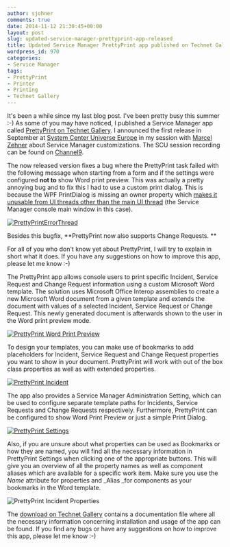 ```yaml
---
author: sjohner
comments: true
date: 2014-11-12 21:30:45+00:00
layout: post
slug: updated-service-manager-prettyprint-app-released
title: Updated Service Manager PrettyPrint app published on Technet Gallery
wordpress_id: 970
categories:
- Service Manager
tags:
- PrettyPrint
- Printer
- Printing
- Technet Gallery
---
```


It's been a while since my last blog post. I've been pretty busy this summer :-) As some of you may have noticed, I published a Service Manager app called [PrettyPrint on Technet Gallery](https://gallery.technet.microsoft.com/Service-Manager-PrettyPrint-0e1808b1). I announced the first release in September at [System Center Universe Europe](http://www.systemcenteruniverse.ch/) in my session with [Marcel Zehner](http://twitter.com/marcelzehner) about Service Manager customizations. The SCU session recording can be found on [Channel9](http://channel9.msdn.com/Series/SCUE2014/Customer-requirements-first-Service-Manager-customizations-without-limits).

The now released version fixes a bug where the PrettyPrint task failed with the following message when starting from a form and if the settings were configured **not to** show Word print preview. This was actually a pretty annoying bug and to fix this I had to use a custom print dialog. This is because the WPF PrintDialog is missing an owner property which [makes it unusable from UI threads other than the main UI thread](https://connect.microsoft.com/VisualStudio/feedback/details/462054/wpf-printdialog-is-missing-owner-property-making-it-unusable-from-ui-threads-other-than-main-ui-thread) (the Service Manager console main window in this case).

[![PrettyPrintErrorThread](/images/prettyprinterrorthread.png)](/images/prettyprinterrorthread.png)

Besides this bugfix, **PrettyPrint now also supports Change Requests. **<!-- more -->

For all of you who don't know yet about PrettyPrint, I will try to explain in short what it does. If you have any suggestions on how to improve this app, please let me know :-)

The PrettyPrint app allows console users to print specific Incident, Service Request and Change Request information using a custom Microsoft Word template. The solution uses Microsoft Office Interop assemblies to create a new Microsoft Word document from a given template and extends the document with values of a selected Incident, Service Request or Change Request. This newly generated document is afterwards shown to the user in the Word print preview mode.

[![PrettyPrint Word Print Preview](/images/prettyprintwordpreview.png?w=604)](/images/prettyprintwordpreview.png)

To design your templates, you can make use of bookmarks to add placeholders for Incident, Service Request and Change Request properties you want to show in your document. PrettyPrint will work with out of the box class properties as well as with extended properties.




[![PrettyPrint Incident](/images/prettyprintincident.png?w=604)](/images/prettyprintincident.png)

The app also provides a Service Manager Administration Setting, which can be used to configure separate template paths for Incidents, Service Requests and Change Requests respectively. Furthermore, PrettyPrint can be configured to show Word Print Preview or just a simple Print Dialog.

[![PrettyPrint Settings](/images/prettyprintsettings.png?w=604)](/images/prettyprintsettings.png)

Also, if you are unsure about what properties can be used as Bookmarks or how they are named, you will find all the necessary information in PrettyPrint Settings when clicking one of the appropriate buttons. This will give you an overview of all the property names as well as component aliases which are available for a specific work item. Make sure you use the _Name_ attribute for properties and _Alias _for components as your bookmarks in the Word template.

![PrettyPrint Incident Properties](/images/prettyprintincidentproperties.png)

The [download on Technet Gallery](https://gallery.technet.microsoft.com/Service-Manager-PrettyPrint-0e1808b1) contains a documentation file where all the necessary information concerning installation and usage of the app can be found. If you find any bugs or have any suggestions on how to improve this app, please let me know :-)


